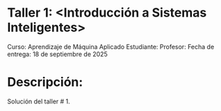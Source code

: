 # Taller 1: <Introducción a Sistemas Inteligentes>

Curso: Aprendizaje de Máquina Aplicado
Estudiante: <Kevin Daniel Genez Valencia>
Profesor: <Marco Teran>
Fecha de entrega: 18 de septiembre de 2025

# Descripción:
Solución del taller # 1.
